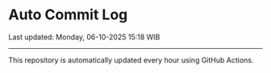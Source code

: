 # Auto Commit Log

Last updated: Monday, 06-10-2025 15:18 WIB

---

This repository is automatically updated every hour using GitHub Actions.
